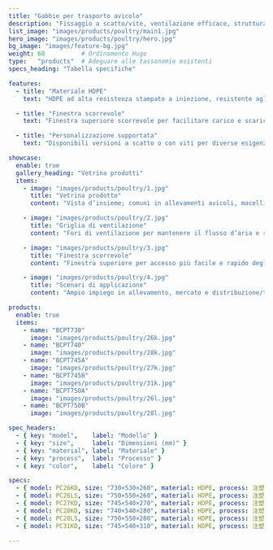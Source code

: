 ```yaml
---
title: "Gabbie per trasporto avicolo"
description: "Fissaggio a scatto/vite, ventilazione efficace, struttura robusta, adatte al trasporto a lunga distanza di pollame."
list_image: "images/products/poultry/main1.jpg"
hero_image: "images/products/poultry/hero.jpg"
bg_image: "images/feature-bg.jpg"
weight: 60          # Ordinamento Hugo
type:   "products"  # Adeguare alle tassonomie esistenti
specs_heading: "Tabella specifiche"

features:
  - title: "Materiale HDPE"
    text: "HDPE ad alta resistenza stampato a iniezione, resistente agli urti e poco soggetto a fessurazioni, durevole nel tempo."

  - title: "Finestra scorrevole"
    text: "Finestra superiore scorrevole per facilitare carico e scarico e aumentare l’efficienza operativa."

  - title: "Personalizzazione supportata"
    text: "Disponibili versioni a scatto o con viti per diverse esigenze di trasporto; colori e logo personalizzabili, fornitura stabile in serie."

showcase:
  enable: true
  gallery_heading: "Vetrina prodotti"
  items:
    - image: "images/products/poultry/1.jpg"
      title: "Vetrina prodotto"
      content: "Vista d’insieme; comuni in allevamenti avicoli, macelli e fasi di trasporto."

    - image: "images/products/poultry/2.jpg"
      title: "Griglia di ventilazione"
      content: "Fori di ventilazione per mantenere il flusso d’aria e ridurre lo stress nei lunghi tragitti."

    - image: "images/products/poultry/3.jpg"
      title: "Finestra scorrevole"
      content: "Finestra superiore per accesso più facile e rapido degli animali."

    - image: "images/products/poultry/4.jpg"
      title: "Scenari di applicazione"
      content: "Ampio impiego in allevamento, mercato e distribuzione/trasporto."

products:
  enable: true
  items:
    - name: "BCPT730"
      image: "images/products/poultry/26k.jpg"
    - name: "BCPT740"
      image: "images/products/poultry/28k.jpg"
    - name: "BCPT745A"
      image: "images/products/poultry/27k.jpg"
    - name: "BCPT745B"
      image: "images/products/poultry/31k.jpg"
    - name: "BCPT750A"
      image: "images/products/poultry/26l.jpg"
    - name: "BCPT750B"
      image: "images/products/poultry/28l.jpg"

spec_headers:
  - { key: "model",    label: "Modello" }
  - { key: "size",     label: "Dimensioni (mm)" }
  - { key: "material", label: "Materiale" }
  - { key: "process",  label: "Processo" }
  - { key: "color",    label: "Colore" }

specs:
  - { model: PC26KD, size: "730×530×260", material: HDPE, process: 注塑, color: 白 }
  - { model: PC26LS, size: "750×550×260", material: HDPE, process: 注塑, color: 白 }
  - { model: PC27KD, size: "745×540×270", material: HDPE, process: 注塑, color: 白 }
  - { model: PC28KD, size: "740×540×280", material: HDPE, process: 注塑, color: 白 }
  - { model: PC28LS, size: "750×550×280", material: HDPE, process: 注塑, color: 白 }
  - { model: PC31KD, size: "745×540×310", material: HDPE, process: 注塑, color: 白 }

---
```


